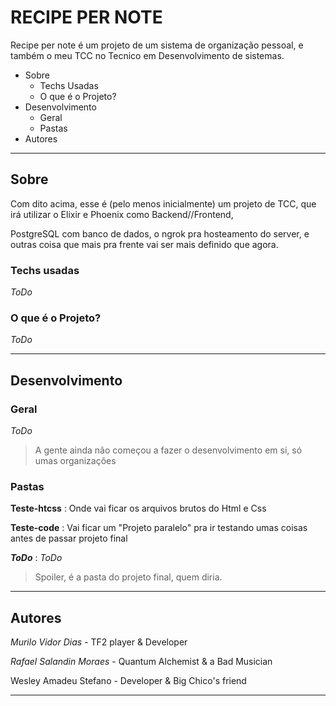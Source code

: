 # RECIPE PER NOTE

Recipe per note é um projeto de um sistema de organização pessoal, e também o meu TCC no Tecnico em Desenvolvimento de sistemas.

- Sobre
  - Techs Usadas
  - O que é o Projeto?
- Desenvolvimento
  - Geral
  - Pastas
- Autores

___
## Sobre

Com dito acima, esse é (pelo menos inicialmente) um projeto de TCC, que irá utilizar o Elixir e Phoenix como Backend//Frontend,

PostgreSQL com banco de dados, o ngrok pra hosteamento do server, e outras coisa que mais pra frente vai ser mais definido que agora.

### Techs usadas

_ToDo_

### O que é o Projeto?

_ToDo_

___
## Desenvolvimento

### Geral

_ToDo_

> A gente ainda não começou a fazer o desenvolvimento em si, só umas organizações

### Pastas

**Teste-htcss** : Onde vai ficar os arquivos brutos do Html e Css

**Teste-code** : Vai ficar um "Projeto paralelo" pra ir testando umas coisas antes de passar projeto final

**_ToDo_** : _ToDo_

> Spoiler, é a pasta do projeto final, quem diria.

___
## Autores

_Murilo Vidor Dias_ - TF2 player & Developer

_Rafael Salandin Moraes_ - Quantum Alchemist & a Bad Musician

Wesley Amadeu Stefano - Developer & Big Chico's friend

___